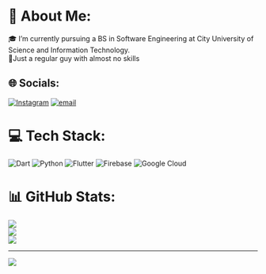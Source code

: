 # 💫 About Me:
🎓 I’m currently pursuing a BS in Software Engineering at City University of Science and Information Technology.<br>📱Just a regular guy with almost no skills <br>


## 🌐 Socials:
[![Instagram](https://img.shields.io/badge/Instagram-%23E4405F.svg?logo=Instagram&logoColor=white)](https://instagram.com/i.cumin_peace) [![email](https://img.shields.io/badge/Email-D14836?logo=gmail&logoColor=white)](mailto:ayeshulhassan@gmail.com) 

# 💻 Tech Stack:
![Dart](https://img.shields.io/badge/dart-%230175C2.svg?style=for-the-badge&logo=dart&logoColor=white) ![Python](https://img.shields.io/badge/python-3670A0?style=for-the-badge&logo=python&logoColor=ffdd54) ![Flutter](https://img.shields.io/badge/Flutter-%2302569B.svg?style=for-the-badge&logo=Flutter&logoColor=white) ![Firebase](https://img.shields.io/badge/firebase-%23039BE5.svg?style=for-the-badge&logo=firebase) ![Google Cloud](https://img.shields.io/badge/GoogleCloud-%234285F4.svg?style=for-the-badge&logo=google-cloud&logoColor=white)
# 📊 GitHub Stats:
![](https://github-readme-stats.vercel.app/api?username=KzukiOden&theme=radical&hide_border=false&include_all_commits=true&count_private=true)<br/>
![](https://nirzak-streak-stats.vercel.app/?user=KzukiOden&theme=radical&hide_border=false)<br/>
![](https://github-readme-stats.vercel.app/api/top-langs/?username=KzukiOden&theme=radical&hide_border=false&include_all_commits=true&count_private=true&layout=compact)

---
[![](https://visitcount.itsvg.in/api?id=KzukiOden&icon=0&color=0)](https://visitcount.itsvg.in)

<!-- Proudly created with GPRM ( https://gprm.itsvg.in ) -->


<!---
KzukiOden/KzukiOden is a ✨ special ✨ repository because its `README.md` (this file) appears on your GitHub profile.
You can click the Preview link to take a look at your changes.
--->
